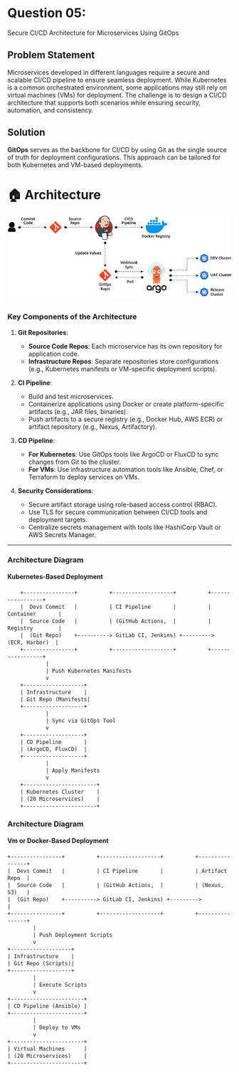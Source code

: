 # Question 05: 

Secure CI/CD Architecture for Microservices Using GitOps

## Problem Statement

Microservices developed in different languages require a secure and scalable CI/CD pipeline to ensure seamless deployment. While Kubernetes is a common orchestrated environment, some applications may still rely on virtual machines (VMs) for deployment. The challenge is to design a CI/CD architecture that supports both scenarios while ensuring security, automation, and consistency.

## Solution

**GitOps** serves as the backbone for CI/CD by using Git as the single source of truth for deployment configurations. This approach can be tailored for both Kubernetes and VM-based deployments.

# 🏠 Architecture

![Project Architecture](gitops.png)


### Key Components of the Architecture

1. **Git Repositories**:
   - **Source Code Repos**: Each microservice has its own repository for application code.
   - **Infrastructure Repos**: Separate repositories store configurations (e.g., Kubernetes manifests or VM-specific deployment scripts).

2. **CI Pipeline**:
   - Build and test microservices.
   - Containerize applications using Docker or create platform-specific artifacts (e.g., JAR files, binaries).
   - Push artifacts to a secure registry (e.g., Docker Hub, AWS ECR) or artifact repository (e.g., Nexus, Artifactory).

3. **CD Pipeline**:
   - **For Kubernetes**: Use GitOps tools like ArgoCD or FluxCD to sync changes from Git to the cluster.
   - **For VMs**: Use infrastructure automation tools like Ansible, Chef, or Terraform to deploy services on VMs.

4. **Security Considerations**:
   - Secure artifact storage using role-based access control (RBAC).
   - Use TLS for secure communication between CI/CD tools and deployment targets.
   - Centralize secrets management with tools like HashiCorp Vault or AWS Secrets Manager.

---

### Architecture Diagram

#### Kubernetes-Based Deployment
```plaintext
    +----------------+          +-------------------+          +-----------------+
    |  Devs Commit   |          | CI Pipeline       |          | Container       |
    |  Source Code   |          | (GitHub Actions,  |          | Registry        |
    |  (Git Repo)    +----------> GitLab CI, Jenkins) +---------> (ECR, Harbor)  |
    +----------------+          +-------------------+          +-----------------+
            |
            | Push Kubernetes Manifests
            v
    +-------------------+
    | Infrastructure    |
    | Git Repo (Manifests|
    +-------------------+
            |
            | Sync via GitOps Tool
            v
    +-------------------+
    | CD Pipeline       |
    | (ArgoCD, FluxCD)  |
    +-------------------+
            |
            | Apply Manifests
            v
    +-----------------------+
    | Kubernetes Cluster    |
    | (20 Microservices)    |
    +-----------------------+
```
### Architecture Diagram

#### Vm or Docker-Based Deployment


    +----------------+          +-------------------+          +----------------+
    |  Devs Commit   |          | CI Pipeline       |          | Artifact Repo  |
    |  Source Code   |          | (GitHub Actions,  |          | (Nexus, S3)   |
    |  (Git Repo)    +----------> GitLab CI, Jenkins) +--------->              |
    +----------------+          +-------------------+          +----------------+
            |
            | Push Deployment Scripts
            v
    +-------------------+
    | Infrastructure    |
    | Git Repo (Scripts)|
    +-------------------+
            |
            | Execute Scripts
            v
    +-----------------------+
    | CD Pipeline (Ansible) |
    +-----------------------+
            |
            | Deploy to VMs
            v
    +-----------------------+
    | Virtual Machines      |
    | (20 Microservices)    |
    +-----------------------+
